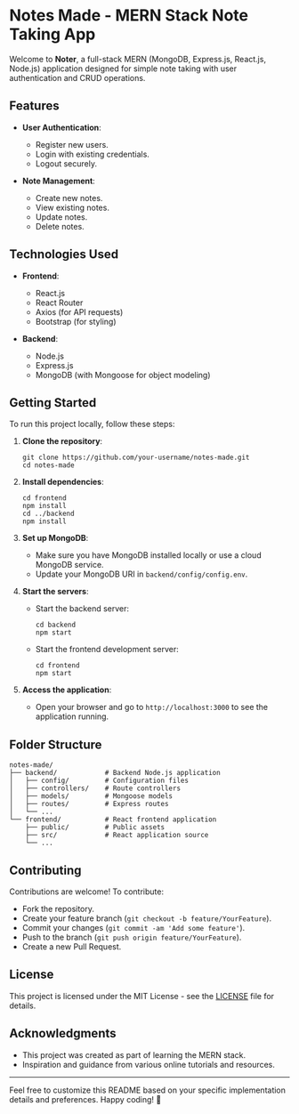 # Notes Made - MERN Stack Note Taking App

Welcome to **Noter**, a full-stack MERN (MongoDB, Express.js, React.js, Node.js) application designed for simple note taking with user authentication and CRUD operations.

## Features

- **User Authentication**: 
  - Register new users.
  - Login with existing credentials.
  - Logout securely.

- **Note Management**:
  - Create new notes.
  - View existing notes.
  - Update notes.
  - Delete notes.

## Technologies Used

- **Frontend**:
  - React.js
  - React Router
  - Axios (for API requests)
  - Bootstrap (for styling)

- **Backend**:
  - Node.js
  - Express.js
  - MongoDB (with Mongoose for object modeling)

## Getting Started

To run this project locally, follow these steps:

1. **Clone the repository**:
   ```
   git clone https://github.com/your-username/notes-made.git
   cd notes-made
   ```

2. **Install dependencies**:
   ```
   cd frontend
   npm install
   cd ../backend
   npm install
   ```

3. **Set up MongoDB**:
   - Make sure you have MongoDB installed locally or use a cloud MongoDB service.
   - Update your MongoDB URI in `backend/config/config.env`.

4. **Start the servers**:
   - Start the backend server:
     ```
     cd backend
     npm start
     ```
   - Start the frontend development server:
     ```
     cd frontend
     npm start
     ```

5. **Access the application**:
   - Open your browser and go to `http://localhost:3000` to see the application running.

## Folder Structure

```
notes-made/
├── backend/            # Backend Node.js application
│   ├── config/         # Configuration files
│   ├── controllers/    # Route controllers
│   ├── models/         # Mongoose models
│   ├── routes/         # Express routes
│   └── ...
└── frontend/           # React frontend application
    ├── public/         # Public assets
    ├── src/            # React application source
    └── ...
```

## Contributing

Contributions are welcome! To contribute:
- Fork the repository.
- Create your feature branch (`git checkout -b feature/YourFeature`).
- Commit your changes (`git commit -am 'Add some feature'`).
- Push to the branch (`git push origin feature/YourFeature`).
- Create a new Pull Request.

## License

This project is licensed under the MIT License - see the [LICENSE](LICENSE) file for details.

## Acknowledgments

- This project was created as part of learning the MERN stack.
- Inspiration and guidance from various online tutorials and resources.

---

Feel free to customize this README based on your specific implementation details and preferences. Happy coding! 🚀
